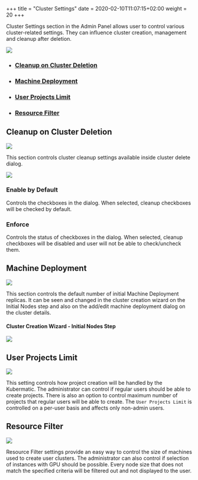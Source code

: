 +++
title = "Cluster Settings"
date = 2020-02-10T11:07:15+02:00
weight = 20
+++

Cluster Settings section in the Admin Panel allows user to control various cluster-related settings. They
can influence cluster creation, management and cleanup after deletion.

![](/img/kubermatic/master/ui/cluster_settings.png?height=500px&classes=shadow,border)

- ### [Cleanup on Cluster Deletion](#cleanup-on-cluster-deletion)

- ### [Machine Deployment](#machine-deployment)

- ### [User Projects Limit](#user-projects-limit)

- ### [Resource Filter](#resource-filter)

## Cleanup on Cluster Deletion

![](/img/kubermatic/master/ui/cleanup_on_cluster_deletion.png?classes=shadow,border)

This section controls cluster cleanup settings available inside cluster delete dialog.

![](/img/kubermatic/master/ui/delete_cluster_dialog.png?height=200px&classes=shadow,border)

### Enable by Default

Controls the checkboxes in the dialog. When selected, cleanup checkboxes will be checked by default.

### Enforce

Controls the status of checkboxes in the dialog. When selected, cleanup checkboxes will be disabled and user will not
be able to check/uncheck them.

## Machine Deployment

![](/img/kubermatic/master/ui/machine_deployment.png?classes=shadow,border)

This section controls the default number of initial Machine Deployment replicas. It can be seen and changed
in the cluster creation wizard on the Initial Nodes step and also on the add/edit machine deployment dialog on
the cluster details.

#### Cluster Creation Wizard - Initial Nodes Step

![](/img/kubermatic/master/ui/wizard_initial_nodes_step.png?height=300px&classes=shadow,border)

## User Projects Limit

![](/img/kubermatic/master/ui/user_projects_limit.png?classes=shadow,border)

This setting controls how project creation will be handled by the Kubermatic. The administrator can control
if regular users should be able to create projects. There is also an option to control maximum number of projects
that regular users will be able to create. The `User Projects Limit` is controlled on a per-user basis and affects
only non-admin users.

## Resource Filter

![](/img/kubermatic/master/ui/resource_filter.png?classes=shadow,border)

Resource Filter settings provide an easy way to control the size of machines used to create user clusters. The administrator
can also control if selection of instances with GPU should be possible. Every node size that does not match the
specified criteria will be filtered out and not displayed to the user.
